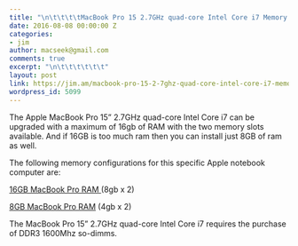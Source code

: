 ```yaml
---
title: "\n\t\t\t\tMacBook Pro 15 2.7GHz quad-core Intel Core i7 Memory Upgrades\t\t"
date: 2016-08-08 00:00:00 Z
categories:
- jim
author: macseek@gmail.com
comments: true
excerpt: "\n\t\t\t\t\t\t"
layout: post
link: https://jim.am/macbook-pro-15-2-7ghz-quad-core-intel-core-i7-memory-upgrades/
wordpress_id: 5099
---
```


The Apple MacBook Pro 15” 2.7GHz quad-core Intel Core i7 can be upgraded with a maximum of 16gb of RAM with the two memory slots available. And if 16GB is too much ram then you can install just 8GB of ram as well.




The following memory configurations for this specific Apple notebook computer are:




[16GB MacBook Pro RAM ](http://amzn.to/2b8mUBe)(8gb x 2)




[8GB MacBook Pro RAM](http://amzn.to/2aMiDEN)  (4gb x 2)




The MacBook Pro 15” 2.7GHz quad-core Intel Core i7 requires the purchase of DDR3 1600Mhz so-dimms.


		
